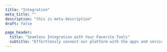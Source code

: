 ```yaml
---
title: "Integration"
meta_title: ""
description: "this is meta description"
draft: false

page_header:
  title: "Seamless Integration with Your Favorite Tools"
  subtitle: "Effortlessly connect our platform with the apps and services you already use. Enhance your workflow."
---
```

